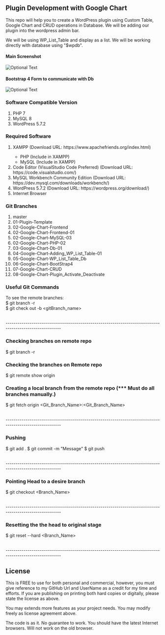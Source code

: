 ## Plugin Development with Google Chart
This repo will help you to create a WordPress plugin using Custom Table, Google Chart 
and CRUD operations in Database. We will be adding our plugin into the wordpress admin bar. 

We will be using WP_List_Table and display as a list. We will be working directly 
with database using "$wpdb". 

#### Main Screenshot
![Optional Text](../master/Screenshot_1.png)

#### Bootstrap 4 Form to communicate with Db
![Optional Text](../master/Screenshot_2.png)

### Software Compatible Version 
<ol>
    <li>PHP 7</li>
    <li>MySQL 8</li>
    <li>WordPress 5.7.2</li>
</ol>

### Required Software 
<ol>
<li>XAMPP (Download URL: https://www.apachefriends.org/index.html)</li>
    <ul>
        <li>PHP (Include in XAMPP)</li>
        <li>MySQL (Include in XAMPP)</li>
    </ul>

<li>Code Editor (VisualStudio Code Preferred) (Download URL: https://code.visualstudio.com/) </li>
<li>MySQL Workbench Community Edition (Download URL: https://dev.mysql.com/downloads/workbench/) </li>
<li>WordPress 5.7.2 (Download URL: https://wordpress.org/download/)</li>
<li>Internet Browser</li>
</ol>

### Git Branches 
<ol>
    <li>master </li>
    <li>01-Plugin-Template </li>
    <li>02-Google-Chart-Frontend</li>
    <li>02-Google-Chart-Frontend-01</li>
    <li>02-Google-Chart-MySQL-03</li>
    <li>02-Google-Chart-PHP-02</li>
    <li>03-Google-Chart-Db-01</li>
    <li>04-Google-Chart-Adding_WP_List_Table-01</li>
    <li>05-Google-Chart-WP_List_Table_Db</li>
    <li>06-Google-Chart-BootStrap4</li>
    <li>07-Google-Chart-CRUD</li>
    <li>08-Google-Chart-Plugin_Activate_Deactivate</li>
</ol>

### Useful Git Commands 
To see the remote branches: <br/>
$ git branch -r  <br/>
$ git check out -b <gitBranch_name> <br/>

<br/>
----------------------------------------------------------------------------------------------------------
<br/>


### Checking branches on remote repo
$ git branch -r 


### Checking the branches on Remote repo
$ git remote show origin

### Creating a local branch from the remote repo (*** Must do all branches manually.)
$ git fetch origin <Git_Branch_Name>:<Git_Branch_Name>

<br/>
----------------------------------------------------------------------------------------------------------
<br/>

### Pushing 
$ git add . 
$ git commit -m "Message"
$ git push 

<br/>
----------------------------------------------------------------------------------------------------------
<br/>

### Pointing Head to a desire branch
$ git checkout <Branch_Name> 

<br/>
----------------------------------------------------------------------------------------------------------
<br/>

### Resetting the the head to original stage 
$ git reset --hard <Branch_Name>

<br/>
----------------------------------------------------------------------------------------------------------
<br/>

## License

This is FREE to use for both personal and commercial, however, you must 
give reference to my GitHub Url and UserName as a credit for my time and efforts. 
If you are publishing on printing both hard copies or digitally, please state 
the license as above. 

You may extends more features as your project needs. You may modify freely as license agreement above. 

The code is as it. No guarantee to work. You should have the latest Internet browsers. Will not work on the old browser. 
